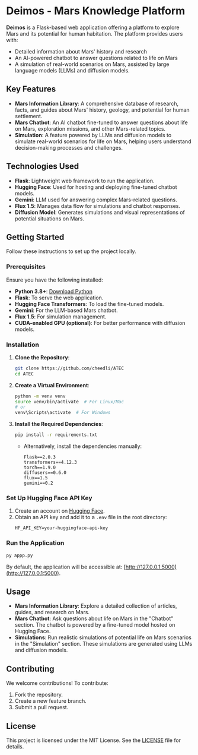 # **Deimos - Mars Knowledge Platform**

**Deimos** is a Flask-based web application offering a platform to explore Mars and its potential for human habitation. The platform provides users with:

- Detailed information about Mars' history and research
- An AI-powered chatbot to answer questions related to life on Mars
- A simulation of real-world scenarios on Mars, assisted by large language models (LLMs) and diffusion models.

## **Key Features**
- **Mars Information Library**: A comprehensive database of research, facts, and guides about Mars' history, geology, and potential for human settlement.
- **Mars Chatbot**: An AI chatbot fine-tuned to answer questions about life on Mars, exploration missions, and other Mars-related topics.
- **Simulation**: A feature powered by LLMs and diffusion models to simulate real-world scenarios for life on Mars, helping users understand decision-making processes and challenges.

## **Technologies Used**
- **Flask**: Lightweight web framework to run the application.
- **Hugging Face**: Used for hosting and deploying fine-tuned chatbot models.
- **Gemini**: LLM used for answering complex Mars-related questions.
- **Flux 1.5**: Manages data flow for simulations and chatbot responses.
- **Diffusion Model**: Generates simulations and visual representations of potential situations on Mars.

## **Getting Started**
Follow these instructions to set up the project locally.

### **Prerequisites**
Ensure you have the following installed:
- **Python 3.8+**: [Download Python](https://www.python.org/downloads/)
- **Flask**: To serve the web application.
- **Hugging Face Transformers**: To load the fine-tuned models.
- **Gemini**: For the LLM-based Mars chatbot.
- **Flux 1.5**: For simulation management.
- **CUDA-enabled GPU (optional)**: For better performance with diffusion models.

### **Installation**
1. **Clone the Repository**:
    ```bash
    git clone https://github.com/cheedli/ATEC
    cd ATEC
    ```

2. **Create a Virtual Environment**:
    ```bash
    python -m venv venv
    source venv/bin/activate  # For Linux/Mac
    # or
    venv\Scripts\activate  # For Windows
    ```

3. **Install the Required Dependencies**:
    ```bash
    pip install -r requirements.txt
    ```

    - Alternatively, install the dependencies manually:
      ```plaintext
      Flask==2.0.3
      transformers==4.12.3
      torch==1.9.0
      diffusers==0.6.0
      flux==1.5
      gemini==0.2
      ```

### **Set Up Hugging Face API Key**
1. Create an account on [Hugging Face](https://huggingface.co/).
2. Obtain an API key and add it to a `.env` file in the root directory:
    ```plaintext
    HF_API_KEY=your-huggingface-api-key
    ```

### **Run the Application**
```bash
py appp.py
```
By default, the application will be accessible at: [http://127.0.0.1:5000](http://127.0.0.1:5000).

## **Usage**
- **Mars Information Library**: Explore a detailed collection of articles, guides, and research on Mars.
- **Mars Chatbot**: Ask questions about life on Mars in the "Chatbot" section. The chatbot is powered by a fine-tuned model hosted on Hugging Face.
- **Simulations**: Run realistic simulations of potential life on Mars scenarios in the "Simulation" section. These simulations are generated using LLMs and diffusion models.

## **Contributing**
We welcome contributions! To contribute:
1. Fork the repository.
2. Create a new feature branch.
3. Submit a pull request.

## **License**
This project is licensed under the MIT License. See the [LICENSE](LICENSE) file for details.

